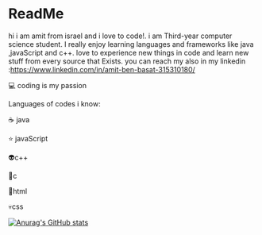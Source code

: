 # ReadMe

hi i am amit from israel and i love to code!.
i am Third-year computer science student. 
I really enjoy learning languages and frameworks like java ,javaScript and c++. 
love to experience new things in code and learn new stuff from every source that Exists. 
you can reach my also in my linkedin :https://www.linkedin.com/in/amit-ben-basat-315310180/


:computer: coding is my passion

Languages of codes i know:

:coffee: java

:star: javaScript

:alien:c++

:muscle:c

:dizzy:html

:skull:css



[![Anurag's GitHub stats](https://github-readme-stats.vercel.app/api?username=amitbasat2212)](https://github.com/amitbasat2212/github-readme-stats)





